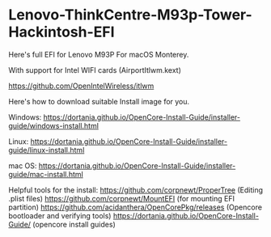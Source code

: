 # Lenovo-ThinkCentre-M93p-Tower-Hackintosh-EFI
Here's full EFI for Lenovo M93P For macOS Monterey.

With support for Intel WIFI cards
(AirportItlwm.kext)

https://github.com/OpenIntelWireless/itlwm

Here's how to download suitable Install image for you.

Windows: https://dortania.github.io/OpenCore-Install-Guide/installer-guide/windows-install.html

Linux: https://dortania.github.io/OpenCore-Install-Guide/installer-guide/linux-install.html

mac OS: https://dortania.github.io/OpenCore-Install-Guide/installer-guide/mac-install.html


Helpful tools for the install:
https://github.com/corpnewt/ProperTree (Editing .plist files)
https://github.com/corpnewt/MountEFI (for mounting EFI partition)
https://github.com/acidanthera/OpenCorePkg/releases (Opencore bootloader and verifying tools)
https://dortania.github.io/OpenCore-Install-Guide/ (opencore install guides)
